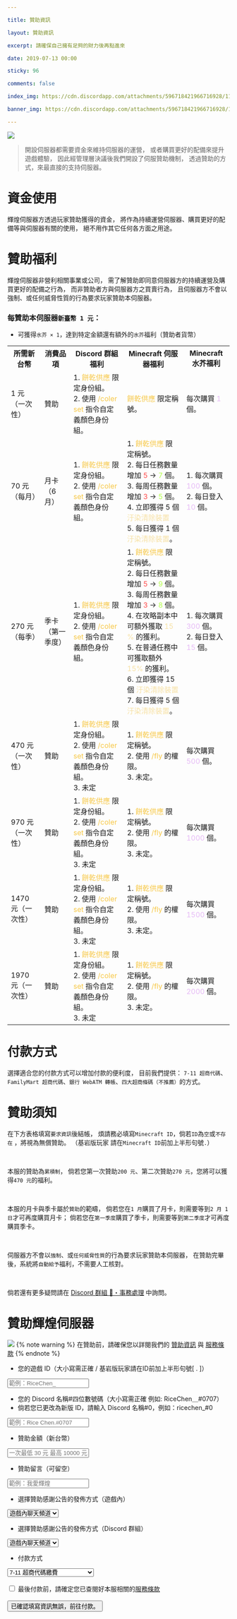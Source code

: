 ```yaml
---

title: 贊助資訊

layout: 贊助資訊

excerpt: 請確保自己擁有足夠的財力後再點進來

date: 2019-07-13 00:00

sticky: 96

comments: false

index_img: https://cdn.discordapp.com/attachments/596718421966716928/1101778576384196628/AddText_04-29-03.54.31.png

banner_img: https://cdn.discordapp.com/attachments/596718421966716928/1101778576384196628/AddText_04-29-03.54.31.png

---
```


![](https://media.discordapp.net/attachments/596718421966716928/971190210928992267/AddText_05-04-06.36.35.png)

> 開設伺服器都需要資金來維持伺服器的運營，
> 或者購買更好的配備來提升遊戲體驗，
> 因此經管理層決議後我們開設了伺服贊助機制，
> 透過贊助的方式，來最直接的支持伺服器。 



# 資金使用 

輝煌伺服器方透過玩家贊助獲得的資金，
將作為持續運營伺服器、購買更好的配備等與伺服器有關的使用，
絕不用作其它任何各方面之用途。

# 贊助福利 

輝煌伺服器非營利相關事業或公司，
需了解贊助即同意伺服器方的持續運營及購買更好的配備之行為，
而非贊助者方與伺服器方之買賣行為，
且伺服器方不會以強制、或任何威脅性質的行為要求玩家贊助本伺服器。

### 每贊助本伺服器` 新臺幣 1 元 `：
- 可獲得` 水芥 × 1 `，達到特定金額還有額外的` 水芥 `福利（贊助者貨幣）

<table>
  <tr>
    <th>所需新台幣</th>
    <th>消費品項</th>
    <th>Discord 群組福利</th>
    <th>Minecraft 伺服器福利</th>
    <th>Minecraft 水芥福利</th>
  </tr>
  <tr>
    <td>1 元（一次性）</td>
    <td>贊助</td>
    <td>1. <font color="#f7c848">餅乾供應</font> 限定身份組。<br />2. 使用 <font color="#f7c848">/coler set</font> 指令自定義顏色身份組。</td>
    <td><font color="#f7c848">餅乾供應</font> 限定稱號。</td>
    <td>每次購買 <font color="#e6bbf6">1</font> 個。</td>
  </tr>
  <tr>
    <td>70 元（每月）</td>
    <td>月卡（6 月）</td>
    <td>1. <font color="#f7c848">餅乾供應</font> 限定身份組。<br />2. 使用 <font color="#f7c848">/coler set</font> 指令自定義顏色身份組。</td>
    <td>1. <font color="#f7c848">餅乾供應</font> 限定稱號。<br />2. 每日任務數量增加 <font color="#ff4e4e">5</font> → <font color="#b5fe4e">7</font> 個。<br />3. 每周任務數量增加 <font color="#ff4e4e">3</font> → <font color="#b5fe4e">5</font> 個。<br />4. 立即獲得 5 個 <font color="#f7e1a4">汙染清除裝置</font><br />5. 每日獲得 1 個 <font color="#f7e1a4">汙染清除裝置</font>。</td>
    <td>1. 每次購買 <font color="#e6bbf6">100</font> 個。<br />2. 每日登入 <font color="#e6bbf6">10</font> 個。</td>
  </tr>
  <tr>
    <td>270 元（每季）</td>
    <td>季卡（第一季度）</td>
    <td>1. <font color="#f7c848">餅乾供應</font> 限定身份組。<br />2. 使用 <font color="#f7c848">/coler set</font> 指令自定義顏色身份組。</td>
    <td>1. <font color="#f7c848">餅乾供應</font> 限定稱號。<br />2. 每日任務數量增加 <font color="#ff4e4e">5</font> → <font color="#b5fe4e">9</font> 個。<br />3. 每周任務數量增加 <font color="#ff4e4e">3</font> → <font color="#b5fe4e">8</font> 個。<br />4. 在攻略副本中可額外獲取 <font color="#f7e1a4">15 %</font> 的獲利。<br />5. 在普通任務中可獲取額外 <font color="#f7e1a4">15%</font> 的獲利。<br />6. 立即獲得 15 個 <font color="#f7e1a4">汙染清除裝置</font><br />7. 每日獲得 5 個 <font color="#f7e1a4">汙染清除裝置</font>。</td>
    <td>1. 每次購買 <font color="#e6bbf6">300</font> 個。<br />2. 每日登入 <font color="#e6bbf6">15</font> 個。</td>
  </tr>
  <tr>
    <td>470 元（一次性）</td>
    <td>贊助</td>
    <td>1. <font color="#f7c848">餅乾供應</font> 限定身份組。<br />2. 使用 <font color="#f7c848">/coler set</font> 指令自定義顏色身份組。<br />3. 未定</td>
    <td>1. <font color="#f7c848">餅乾供應</font> 限定稱號。<br />2. 使用 <font color="#f7c848">/fly</font> 的權限。<br />3. 未定。</td>
    <td>每次購買 <font color="#e6bbf6">500</font> 個。</td>
  </tr>
  <tr>
    <td>970 元（一次性）</td>
    <td>贊助</td>
    <td>1. <font color="#f7c848">餅乾供應</font> 限定身份組。<br />2. 使用 <font color="#f7c848">/coler set</font> 指令自定義顏色身份組。<br />3. 未定</td>
    <td>1. <font color="#f7c848">餅乾供應</font> 限定稱號。<br />2. 使用 <font color="#f7c848">/fly</font> 的權限。<br />3. 未定。</td>
    <td>每次購買 <font color="#e6bbf6">1000</font> 個。</td>
  </tr>
  <tr>
    <td>1470 元（一次性）</td>
    <td>贊助</td>
    <td>1. <font color="#f7c848">餅乾供應</font> 限定身份組。<br />2. 使用 <font color="#f7c848">/coler set</font> 指令自定義顏色身份組。<br />3. 未定</td>
    <td>1. <font color="#f7c848">餅乾供應</font> 限定稱號。<br />2. 使用 <font color="#f7c848">/fly</font> 的權限。<br />3. 未定。</td>
    <td>每次購買 <font color="#e6bbf6">1500</font> 個。</td>
  </tr>
  <tr>
    <td>1970 元（一次性）</td>
    <td>贊助</td>
    <td>1. <font color="#f7c848">餅乾供應</font> 限定身份組。<br />2. 使用 <font color="#f7c848">/coler set</font> 指令自定義顏色身份組。<br />3. 未定</td>
    <td>1. <font color="#f7c848">餅乾供應</font> 限定稱號。<br />2. 使用 <font color="#f7c848">/fly</font> 的權限。<br />3. 未定。</td>
    <td>每次購買 <font color="#e6bbf6">2000</font> 個。</td>
  </tr>
</table>

# 付款方式 

選擇適合您的付款方式可以增加付款的便利度，
目前我們提供：
` 7-11 超商代碼 `、` FamilyMart 超商代碼 `、` 銀行 WebATM 轉帳 `、` 四大超商條碼（不推薦） `的方式。

# 贊助須知 

在下方表格填寫` 要求資訊 `後結帳，
煩請務必填寫` Minecraft ID `，倘若` ID `為` 空 `或` 不存在 ` ，將視為無償贊助。
（基岩版玩家 請在` Minecraft ID `前加上半形句號` . `）

<br />

本服的贊助為` 累積制 `，
倘若您第一次贊助` 200 元 `、第二次贊助` 270 元 `，您將可以獲得` 470 元 `的福利。

<br />

本服的月卡與季卡屬於` 贊助 `的範疇，
倘若您在` 1 月 `購買了月卡，則需要等到` 2 月 1 日 `才可再度購買月卡；
倘若您在` 第一季度 `購買了季卡，則需要等到` 第二季度 `才可再度購買季卡。

<br />

伺服器方不會以` 強制 `、或` 任何威脅性質 `的行為要求玩家贊助本伺服器，
在贊助完畢後，系統將` 自動給予 `福利，不需要人工核對。

<br />

倘若還有更多疑問請在 [Discord 群組 💼・事務處理](https://discord.com/invite/5MHGpAFGEN) 中詢問。

# 贊助輝煌伺服器 

<form name="donation" onsubmit="return false;">

![](https://cdn.discordapp.com/attachments/596718421966716928/995552584297353306/AddText_07-10-12.50.04.jpg)
{% note warning %}
在贊助前，請確保您以詳閱我們的 [贊助資訊](https://www.brilliantw.net/贊助資訊) 與 [服務條款](https://www.brilliantw.net/服務條款)
{% endnote %}

<div class="row justify-content-start">

- 您的遊戲 ID（大小寫需正確 / 基岩版玩家請在ID前加上半形句號[ . ]）
<div class="col-6">
<input class="form-control bg-dark" id="minecraftName" name="name" type="text" placeholder="範例：RiceChen_" onfocusout="checkMinecraftNameWithProxy()" required>
  <div id="preserve-minecraft-name"></div>
</div>


- 您的 Discord 名稱#四位數號碼（大小寫需正確 例如: RiceChen＿#0707）
- 倘若您已更改為新版 ID，請輸入 Discord 名稱#0，例如：ricechen_#0
<div class="col-6">
<input class="form-control bg-dark" id="discordTag" name="discordTag" type="text" placeholder="範例：Rice Chen.#0707" onfocusout="checkDiscordTagWithProxy()" required>
  <div id="preserve-discord-tag"></div>
</div>


- 贊助金額（新台幣）
<div class="col-6">
<input class="form-control bg-dark" id="donate-amount" name="donateAmount" type="text" placeholder="一次最低 30 元 最高 10000 元" onfocusout="checkAmount()" min="30" max="10000" required>
  <div id="preserve-amount"></div>
</div>


- 贊助留言（可留空）
<div class="col-6">
<input class="form-control bg-dark" id="comment" name="comment" type="text" placeholder="範例：我愛輝煌">
</div>


- 選擇贊助感謝公告的發佈方式（遊戲內）
<div class="col-6">
<select class="form-control bg-dark" name="publishWayMinecraft" aria-label="publish-way">
  <option value="0" selected>遊戲內聊天頻道</option>
  <option value="3">不發佈</option>
</select>
  </div>

- 選擇贊助感謝公告的發佈方式（Discord 群組）
<div class="col-6">
<select class="form-control bg-dark" name="publishWayDiscord" aria-label="publish-way-discord">
  <option value="0" selected>遊戲內聊天頻道</option>
  <option value="1">不發佈</option>
</select>
  </div>


- 付款方式 
<div class="col-6">
<select class="form-control bg-dark" name="paymentMethod" aria-label="payment-method">
  <option value="4" selected>7-11 超商代碼繳費</option>
  <option value="6">全家 超商代碼繳費</option>
  <option value="2">銀行 WebATM 轉帳</option>
  <option value="3">四大超商條碼繳費（不推薦）</option>
</select>
</div>
</div>
  
<br />

<input type="checkbox" id="check-tos">
<label for="check-tos" class="form-check-label">最後付款前，請確定您已查閱好本服相關的<a href="https://www.brilliantw.net/服務條款">服務條款</a></label>
<div id="preserve-checkbox-status" style="color: red;"></div>
  
<br />
<button class="btn btn-primary" id="submit">已確認填寫資訊無誤，前往付款。</button>
  
</form>

<script defer>
// [訊] 求您別看這邊的源代碼, 拜託了 >_<

var checkMinecraftNameWithProxy = () => {};
var checkDiscordTagWithProxy = () => {};
var checkAmount = () => {};
var formSubmit = () => false;
var clickboxVerify = () => {};

let minecraftAccountStatus = false;
let discordAccountStatus = false;

window.onload = function() {
  checkMinecraftNameWithProxy = () => {
      let name = $('#minecraftName').val();
      if (name.length > 2 && name.length < 23) {
           fetch('https://api.brilliantw.net/api/v1/proxy', { 
                method: 'POST', 
                headers: { 
                    'Content-Type': 'application/x-www-form-urlencoded'
                },
                body: 'name=' + encodeURIComponent(name)
           })
           .then(res => res.json())
           .then(data => {
               if (data.data?.userExists) {
                    $('#preserve-minecraft-name').text('此「遊戲ID」存在，請放心填寫其他欄位。');
                    if ($('#minecraftName').hasClass('border-danger')) $('#minecraftName').removeClass('border-danger');
                    if ($('#minecraftName').hasClass('border-success')) return;
                    $('#minecraftName').addClass('border-success');
                    $('#preserve-minecraft-name').attr('style', 'color: green');
                    minecraftAccountStatus = true;
               } else {
                    $('#preserve-minecraft-name').text('你似乎沒有進入過輝煌伺服器，請加入過至少一次再填寫此欄位，也有可能是你「遊戲ID」寫錯了。');
                    if ($('#minecraftName').hasClass('border-success')) $('#minecraftName').removeClass('border-success');
                    if ($('#minecraftName').hasClass('border-danger')) return;
                    $('#minecraftName').addClass('border-danger');
                    $('#preserve-minecraft-name').attr('style', 'color: red');
                    minecraftAccountStatus = false;
               }
           })
           .catch(() => {});
      } else if (name.length === 0) {
           if ($('#preserve-minecraft-name').text().length) $('#preserve-minecraft-name').text('');
           if ($('#minecraftName').hasClass('border-success')) $('#minecraftName').removeClass('border-success');
           if ($('#minecraftName').hasClass('border-danger')) $('#minecraftName').removeClass('border-danger');
           if ($('#preserve-minecraft-name').attr('style')) $('#preserve-minecraft-name').removeAttr('style');
           minecraftAccountStatus = false;
      }
  }

  checkDiscordTagWithProxy = () => {
      let name = $('#discordTag').val();
      if (name.length > 6 && name.length < 41) {
           fetch('https://api.brilliantw.net/api/v1/proxy', { 
                method: 'POST', 
                headers: { 
                    'Content-Type': 'application/x-www-form-urlencoded'
                },
                body: 'discordTag=' + encodeURIComponent(name)
           })
           .then(res => res.json())
           .then(data => {
               if (data.data?.userExists) {
                    $('#preserve-discord-tag').text('此「Discord 名稱#四位數號碼」存在，請放心填寫其他欄位。');
                    if ($('#discordTag').hasClass('border-danger')) $('#discordTag').removeClass('border-danger');
                    if ($('#discordTag').hasClass('border-success')) return;
                    $('#discordTag').addClass('border-success');
                    $('#preserve-discord-tag').attr('style', 'color: green');
                    discordAccountStatus = true;
               } else {
                    $('#preserve-discord-tag').text('你似乎沒有進入過輝煌 Discord 群組，請加入後再填寫此欄位，也有可能是你「Discord 名稱#四位數號碼」寫錯了。');
                    if ($('#discordTag').hasClass('border-success')) $('#discordTag').removeClass('border-success');
                    if ($('#discordTag').hasClass('border-danger')) return;
                    $('#discordTag').addClass('border-danger');
                    $('#preserve-discord-tag').attr('style', 'color: red');
                    discordAccountStatus = false;
               }
           })
           .catch(() => {});
      } else if (name.length === 0) {
           if ($('#preserve-discord-tag').text().length) $('#preserve-discord-name').text('');
           if ($('#discordTag').hasClass('border-success')) $('#discordTag').removeClass('border-success');
           if ($('#discordTag').hasClass('border-danger')) $('#discordTag').removeClass('border-danger');
           if ($('#preserve-discord-tag').attr('style')) $('#preserve-discord-name').removeAttr('style');
           discordAccountStatus = false;
      }
  }
  
  checkAmount = () => {
      let amount = $('#donate-amount').val();
      if (amount.length > 0) {
          let amountInNum = Number(amount);
               if (amountInNum >= 30 && amountInNum <= 10000) {
                    $('#preserve-amount').text('此「金額」的範圍在 30 ~ 10000 之間，請放心填寫其他欄位。');
                    if ($('#donate-amount').hasClass('border-danger')) $('#donate-amount').removeClass('border-danger');
                    if ($('#donate-amount').hasClass('border-success')) return;
                    $('#donate-amount').addClass('border-success');
                    $('#preserve-amount').attr('style', 'color: green');
               } else {
                    $('#preserve-amount').text('此「金額」的範圍不在 30 ~ 10000 之間，請確認填寫金額是否過少或過多。');
                    if ($('#donate-amount').hasClass('border-success')) $('#donate-amount').removeClass('border-success');
                    if ($('#donate-amount').hasClass('border-danger')) return;
                    $('#donate-amount').addClass('border-danger');
                    $('#preserve-amount').attr('style', 'color: red');
               }
      } else {
           if ($('#preserve-amount').text().length) $('#preserve-amount').text('');
           if ($('#donate-amount').hasClass('border-success')) $('#donate-amount').removeClass('border-success');
           if ($('#donate-amount').hasClass('border-danger')) $('#donate-amount').removeClass('border-danger');
           if ($('#preserve-amount').attr('style')) $('#preserve-amount').removeAttr('style');
      }
  }
  formSubmit = () => {
      if (!document.getElementById("check-tos").checked) {
          $('#preserve-checkbox-status').text('倘若想要進行贊助，您必須同意服務條款之規定。');
          return false;
      }

      if (!minecraftAccountStatus || !$('#minecraftName').val().length) {
          alert('請填寫有效的 Minecraft ID');
          return false;
      }

      if (!discordAccountStatus || !$('#discordTag').val().length) {
          alert('您必須要填寫有效的 Discord Tag');
          return false;
      }
      fetch('https://api.brilliantw.net/api/v1/proxy', {
          method: 'POST',
          headers: {
              'Content-Type': 'application/x-www-form-urlencoded'
          },
          body: $('form').serialize()
      })
      .then(res => res.json())
      .then(data => {
          if (data.status) {
              alert(`訂單資訊生成成功！以下是您的訂單資訊：\n${data.message}`);
          } else {
              alert(`請至輝煌伺服器 Discord 群組回報錯誤代碼 ${data.message}，倘若造成您的不便敬請見諒。`);
          }
      })
      .catch(() => alert("發生錯誤，請檢查網路連線，或者稍等 5 至 10 分鐘後重試操作，倘若造成您的不便敬請見諒。"));
      return false;
  }
  
  clickboxVerify = () => {
      if (document.getElementById("check-tos").checked) $('#preserve-checkbox-status').text('');
  }
  
  document.getElementById("submit").addEventListener("click", formSubmit, false);
  document.getElementById("check-tos").addEventListener("click", clickboxVerify, false);
}
</script>
